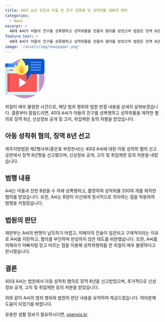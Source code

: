 ```yaml
---
title: 40대 남성 초등생 아들 반 친구 성폭행 및 성착취물 200개 제작
categories:
  - News
excerpt: >
  40대 A씨가 아들의 친구를 성폭행하고 성착취물을 만들어 혐의를 받았으며 법원은 징역 8년을 선고했고, 신상정보 공개와 고지, 취업제한 및 보호관찰을 명령했다. A씨는 처음에 모든 혐의를 부인했지만, 삭제된 성착취물이 복원되자 일부 혐의를 인정했다. 재판부는 A씨의 변명을 납득할 수 없는 것으로 판단하고, 피해자의 진술을 신뢰하여 A씨를 비난했다. A씨는 피해자의 신뢰를 악용해 불량한 행위를 저질렀다는 판시도 받았다.
feature_text: >
  40대 A씨가 아들의 친구를 성폭행하고 성착취물을 만들어 혐의를 받았으며 법원은 징역 8년을 선고했고, 신상정보 공개와 고지, 취업제한 및 보호관찰을 명령했다. A씨는 처음에 모든 혐의를 부인했지만, 삭제된 성착취물이 복원되자 일부 혐의를 인정했다. 재판부는 A씨의 변명을 납득할 수 없는 것으로 판단하고, 피해자의 진술을 신뢰하여 A씨를 비난했다. A씨는 피해자의 신뢰를 악용해 불량한 행위를 저질렀다는 판시도 받았다.
image: '/assets/img/newspaper.png'
---
```


<p><img src="/assets/img/news.png" alt="rentncar 속보" /></p>

<p>죄질이 매우 불량한 사건으로, 해당 범죄 행위와 법원 판결 내용을 상세히 살펴보겠습니다. 결론부터 말씀드리면, 40대 A씨가 아들의 친구를 성폭행하고 성착취물을 제작한 혐의로 징역 8년, 신상정보 공개 및 고지, 취업제한 등의 처벌을 받았습니다.</p>

<h2 data-ke-size="size26">아동 성착취 혐의, 징역 8년 선고</h2>

<p data-ke-size="size16">제주지방법원 제2형사부(홍은표 부장판사)는 40대 A씨에 대한 아동 성착취 혐의 선고공판에서 징역 8년형을 선고했으며, 신상정보 공개, 고지 및 취업제한 등의 처분을 내렸습니다.</p>

<h2 data-ke-size="size26">범행 내용</h2>

<p data-ke-size="size16">A씨는 아들과 친한 B양을 수 차례 성폭행하고, 촬영하여 성착취물 200여 개를 제작한 혐의를 받았습니다. 또한, A씨는 B양이 자신에게 정서적으로 의지하는 점을 악용하여 범행을 저질렀습니다.</p>

<h2 data-ke-size="size26">법원의 판단</h2>

<p data-ke-size="size16">재판부는 A씨의 변명이 납득하기 어렵고, 피해자의 진술이 일관되고 구체적이라는 이유로 A씨를 지탄하고, 혐의를 부인하며 반성하지 않은 태도를 비판했습니다. 또한, A씨를 피해자가 아빠처럼 믿고 따르는 점을 이용해 성착취행위를 한 죄질이 매우 불량하다고 판시했습니다.</p>

<h2 data-ke-size="size26">결론</h2>

<p data-ke-size="size16">40대 A씨는 법원에서 아동 성착취 혐의로 징역 8년을 선고받았으며, 추가적으로 신상정보 공개, 고지 및 취업제한 등의 처분을 받았습니다.</p>

<p>위와 같이 A씨의 범죄 행위와 법원의 판단 내용을 요약하여 제공드렸습니다. 여러분께 도움이 되었기를 바랍니다.</p>
유용한 생활 정보가 필요하시다면, <a href="https://opensis.kr" rel="dofollow">opensis.kr</a>


